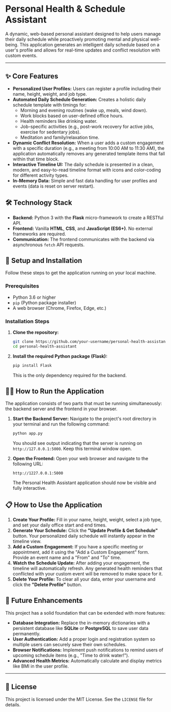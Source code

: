 # Personal Health & Schedule Assistant

A dynamic, web-based personal assistant designed to help users manage their daily schedule while proactively promoting mental and physical well-being. This application generates an intelligent daily schedule based on a user's profile and allows for real-time updates and conflict resolution with custom events.


---

## ✨ Core Features

-   **Personalized User Profiles:** Users can register a profile including their name, height, weight, and job type.
-   **Automated Daily Schedule Generation:** Creates a holistic daily schedule template with timings for:
    -   Morning and evening routines (wake up, meals, wind down).
    -   Work blocks based on user-defined office hours.
    -   Health reminders like drinking water.
    -   Job-specific activities (e.g., post-work recovery for active jobs, exercise for sedentary jobs).
    -   Meditation and family/relaxation time.
-   **Dynamic Conflict Resolution:** When a user adds a custom engagement with a specific duration (e.g., a meeting from 10:00 AM to 11:30 AM), the application automatically removes any generated template items that fall within that time block.
-   **Interactive Timeline UI:** The daily schedule is presented in a clean, modern, and easy-to-read timeline format with icons and color-coding for different activity types.
-   **In-Memory Data:** Simple and fast data handling for user profiles and events (data is reset on server restart).

## 🛠️ Technology Stack

-   **Backend:** Python 3 with the **Flask** micro-framework to create a RESTful API.
-   **Frontend:** Vanilla **HTML**, **CSS**, and **JavaScript (ES6+)**. No external frameworks are required.
-   **Communication:** The frontend communicates with the backend via asynchronous `fetch` API requests.

## 🚀 Setup and Installation

Follow these steps to get the application running on your local machine.

### Prerequisites

-   Python 3.6 or higher
-   `pip` (Python package installer)
-   A web browser (Chrome, Firefox, Edge, etc.)

### Installation Steps

1.  **Clone the repository:**
    ```bash
    git clone https://github.com/your-username/personal-health-assistant.git
    cd personal-health-assistant
    ```

2.  **Install the required Python package (Flask):**
    ```bash
    pip install Flask
    ```
    This is the only dependency required for the backend.

## 🏃‍♀️ How to Run the Application

The application consists of two parts that must be running simultaneously: the backend server and the frontend in your browser.

1.  **Start the Backend Server:**
    Navigate to the project's root directory in your terminal and run the following command:
    ```bash
    python app.py
    ```
    You should see output indicating that the server is running on `http://127.0.0.1:5000`. Keep this terminal window open.

2.  **Open the Frontend:**
    Open your web browser and navigate to the following URL:
    ```
    http://1227.0.0.1:5000
    ```
    The Personal Health Assistant application should now be visible and fully interactive.

## 📋 How to Use the Application

1.  **Create Your Profile:** Fill in your name, height, weight, select a job type, and set your daily office start and end times.
2.  **Generate Your Schedule:** Click the **"Update Profile & Get Schedule"** button. Your personalized daily schedule will instantly appear in the timeline view.
3.  **Add a Custom Engagement:** If you have a specific meeting or appointment, add it using the "Add a Custom Engagement" form. Provide an event name and a "From" and "To" time.
4.  **Watch the Schedule Update:** After adding your engagement, the timeline will automatically refresh. Any generated health reminders that conflicted with your custom event will be removed to make space for it.
5.  **Delete Your Profile:** To clear all your data, enter your username and click the **"Delete Profile"** button.

## 🔮 Future Enhancements

This project has a solid foundation that can be extended with more features:

-   **Database Integration:** Replace the in-memory dictionaries with a persistent database like **SQLite** or **PostgreSQL** to save user data permanently.
-   **User Authentication:** Add a proper login and registration system so multiple users can securely save their own schedules.
-   **Browser Notifications:** Implement push notifications to remind users of upcoming schedule items (e.g., "Time to drink water!").
-   **Advanced Health Metrics:** Automatically calculate and display metrics like BMI in the user profile.

---

## 📄 License

This project is licensed under the MIT License. See the `LICENSE` file for details.
